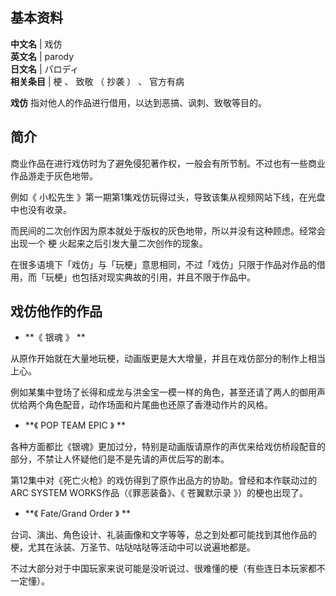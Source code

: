 **基本资料**  
---  
**中文名** |  戏仿   
**英文名** |  parody   
**日文名** |  パロディ   
**相关条目** |  梗  、  致敬  （  抄袭  ）  、  官方有病   
  
**戏仿** 指对他人的作品进行借用，以达到恶搞、讽刺、致敬等目的。

##  简介

商业作品在进行戏仿时为了避免侵犯著作权，一般会有所节制。不过也有一些商业作品游走于灰色地带。

例如《  小松先生  》第一期第1集戏仿玩得过头，导致该集从视频网站下线，在光盘中也没有收录。

而民间的二次创作因为原本就处于版权的灰色地带，所以并没有这种顾虑。经常会出现一个  梗  火起来之后引发大量二次创作的现象。

在很多语境下「戏仿」与「玩梗」意思相同，不过「戏仿」只限于作品对作品的借用，而「玩梗」也包括对现实典故的引用，并且不限于作品中。

##  戏仿他作的作品

  * **《 银魂  》 **

从原作开始就在大量地玩梗，动画版更是大大增量，并且在戏仿部分的制作上相当上心。

例如某集中登场了长得和成龙与洪金宝一模一样的角色，甚至还请了两人的御用声优给两个角色配音，动作场面和片尾曲也还原了香港动作片的风格。

  * **《 POP TEAM EPIC  》 **

各种方面都比《银魂》更加过分，特别是动画版请原作的声优来给戏仿桥段配音的部分，不禁让人怀疑他们是不是先请的声优后写的剧本。

第12集中对《死亡火枪》的戏仿得到了原作出品方的协助。曾经和本作联动过的ARC SYSTEM WORKS作品（《罪恶装备》、《  苍翼默示录
》）的梗也出现了。

  * **《 Fate/Grand Order  》 **

台词、演出、角色设计、礼装画像和文字等等，总之到处都可能找到其他作品的梗，尤其在泳装、万圣节、咕哒咕哒等活动中可以说遍地都是。

不过大部分对于中国玩家来说可能是没听说过、很难懂的梗（有些连日本玩家都不一定懂）。

